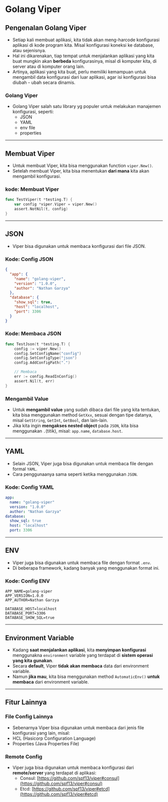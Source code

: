 # Golang Viper

## Pengenalan Golang Viper

- Setiap kali membuat aplikasi, kita tidak akan meng-harcode konfigurasi aplikasi di kode program kita. Misal konfigurasi koneksi ke database, atau sejenisnya.
- Hal ini dikarenakan, tiap tempat untuk menjalankan aplikasi yang kita buat mungkin akan **berbeda** konfigurasinya, misal di komputer kita, di server atau di komputer orang lain.
- Artinya, aplikasi yang kita buat, perlu memiliki kemampuan untuk mengambil data konfigurasi dari luar aplikasi, agar isi konfigurasi bisa diubah - ubah secara dinamis.

### Golang Viper

- Golang Viper salah satu library yg populer untuk melakukan manajemen konfigurasi, seperti:
  - JSON
  - YAML
  - env file
  - properties

---

## Membuat Viper

- Untuk membuat Viper, kita bisa menggunakan function `viper.New()`.
- Setelah membuat Viper, kita bisa menentukan **dari mana** kita akan mengambil konfigurasi.

### kode: Membuat Viper

```go
func TestViper(t *testing.T) {
    var config *viper.Viper = viper.New()
    assert.NotNil(t, config)
}
```

---

## JSON

- Viper bisa digunakan untuk membaca konfigurasi dari file JSON.

### Kode: Config JSON

```json
{
  "app": {
    "name": "golang-viper",
    "version": "1.0.0",
    "author": "Nathan Garzya"
  },
  "database": {
    "show_sql": true,
    "host": "localhost",
    "port": 3306
  }
}
```

### Kode: Membaca JSON

```go
func TestJson(t *testing.T) {
    config := viper.New()
    config.SetConfigName("config")
    config.SetConfigType("json")
    config.AddConfigPath(".")

    // Membaca
    err := config.ReadInConfig()
    assert.Nil(t, err)
}
```

### Mengambil Value

- Untuk **mengambil value** yang sudah dibaca dari file yang kita tentukan, kita bisa menggunakan method `GetXxx`, sesuai dengan tipe datanya, misal `GetString`, `GetInt`, `GetBool`, dan lain-lain.
- Jika kita ingin **mengakses nested object** pada `JSON`, kita bisa menggunakan `.`(titik), misal: `app.name`, `database.host`.

---

## YAML

- Selain JSON, Viper juga bisa digunakan untuk membaca file dengan formal `YAML`.
- Cara penggunaanya sama seperti ketika menggunakan `JSON`.

### Kode: Config YAML

```yaml
app:
  name: "golang-viper"
  version: "1.0.0"
  author: "Nathan Garzya"
database:
  show_sql: true
  host: "localhost"
  port: 3306
```

---

## ENV

- Viper juga bisa digunakan untuk membaca file dengan format `.env`.
- Di beberapa framework, kadang banyak yang menggunakan format ini.

### Kode: Config ENV

```env
APP_NAME=golang-viper
APP_VERSION=1.0.0
APP_AUTHOR=Nathan Garzya

DATABASE_HOST=localhost
DATABASE_PORT=3306
DATABASE_SHOW_SQL=true
```

---

## Environment Variable

- Kadang **saat menjalankan aplikasi**, kita **menyimpan konfigurasi** menggunakna `environment` variable yang terdapat di **sistem operasi yang kita gunakan**.
- Secara **default**, Viper **tidak akan membaca** data dari environment variable.
- Namun **jika mau**, kita bisa menggunakan method `AutomaticEnv()` **untuk membaca** dari environment variable.

---

## Fitur Lainnya

### File Config Lainnya

- Sebenarnya Viper bisa digunakan untuk membaca dari jenis file konfigurasi yang lain, misal:
- HCL (Hasicorp Configuration Language)
- Properties (Java Properties File)

### Remote Config

- Viper juga bisa digunakan untuk membaca konfigurasi dari **remote/server** yang terdapat di aplikasi:
  - Consul: [https://github.com/spf13/viper#consul](https://github.com/spf13/viper#consul)
  - Etcd: [https://github.com/spf13/viper#etcd](https://github.com/spf13/viper#etcd)
